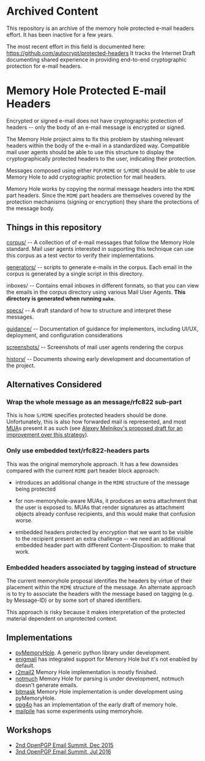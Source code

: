 Archived Content
================

This repository is an archive of the memory hole protected e-mail headers effort.
It has been inactive for a few years.

The most recent effort in this field is documented here: https://github.com/autocrypt/protected-headers
It tracks the Internet Draft documenting shared experience in providing end-to-end cryptographic protection for e-mail headers.

Memory Hole Protected E-mail Headers
====================================

Encrypted or signed e-mail does not have cryptographic protection of
headers -- only the body of an e-mail message is encrypted or signed.

The Memory Hole project aims to fix this problem by stashing relevant
headers within the body of the e-mail in a standardized way.
Compatible mail user agents should be able to use this structure to
display the cryptographically protected headers to the user,
indicating their protection.

Messages composed using either `PGP/MIME` or `S/MIME` should be able to
use Memory Hole to add cryptographic protection for mail headers.

Memory Hole works by copying the normal message headers into the `MIME`
part headers.  Since the `MIME` part headers are themselves covered by
the protection mechanisms (signing or encryption) they share the
protections of the message body.

Things in this repository
-------------------------

[corpus/](../../tree/master/corpus) -- A collection of of e-mail messages that follow the Memory
           Hole standard.  Mail user agents interested in supporting
           this technique can use this corpus as a test vector to
           verify their implementations.

[generators/](../../tree/master/generators) --  scripts to generate e-mails in the corpus. Each email
                in the corpus is generated by a single script in this
                directory.

inboxes/ -- Contains email inboxes in different formats, so that you
            can view the emails in the corpus directory using various
            Mail User Agents. **This directory is generated when running
            `make`**.

[specs/](../../tree/master/specs) -- A draft standard of how to structure and interpret these
          messages.

[guidance/](../../tree/master/guidance) -- Documentation of guidance for implementors, including
             UI/UX, deployment, and configuration considerations

[screenshots/](../../tree/master/screenshots) -- Screenshots of mail user agents rendering the corpus

[history/](../../tree/master/history) -- Documents showing early development and documentation of
            the project.




Alternatives Considered
-----------------------

### Wrap the whole message as an message/rfc822 sub-part

This is how `S/MIME` specifies protected headers should be done.
Unfortunately, this is also how forwarded mail is represented, and
most [MUA](https://en.wikipedia.org/wiki/Email_client "Mail User Agent, aka 'email client'")s present it as such (see [Alexey Melnikov's proposed draft
for an improvement over this
strategy](https://tools.ietf.org/html/draft-melnikov-smime-header-signing-02)).

### Only use embedded text/rfc822-headers parts

This was the original memoryhole approach.  It has a few downsides
compared with the current `MIME` part header block approach:

* introduces an additional change in the `MIME` structure of the message
  being protected

* for non-memoryhole-aware MUAs, it produces an extra attachment that
  the user is exposed to.  MUAs that render signatures as attachment
  objects already confuse recipients, and this would make that
  confusion worse.

* embedded headers protected by encryption that we want to be visible
  to the recipient present an extra challenge -- we need an additional
  embedded header part with different Content-Disposition: to make
  that work.

### Embedded headers associated by tagging instead of structure

The current memoryhole proposal identifies the headers by virtue of
their placement within the `MIME` structure of the message.  An
alternate approach is to try to associate the headers with the message
based on tagging (e.g. by Message-ID) or by some sort of shared
identifiers.

This approach is risky because it makes interpretation of the
protected material dependent on unprotected context.


Implementations
---------------

* [pyMemoryHole](https://0xacab.org/leap/pymemoryhole). A generic
  python library under development.
* [enigmail](https://www.enigmail.net/) has integrated support for
  Memory Hole but it's not enabled by default.
* [r2mail2](https://r2mail2.com/) Memory Hole implementation is
  mostly finished.
* [notmuch](https://notmuchmail.org/) Memory Hole for parsing is
  under development, notmuch doesn't generate emails.
* [bitmask](https://bitmask.net/) Memory Hole implementation is
  under development using pyMemoryHole.
* [gpg4o](https://www.gpg4o.com/) has an implementation of the early
  draft of memory hole.
* [mailpile](https://www.mailpile.is/) has some experiments using
  memoryhole.


Workshops
---------

* [2nd OpenPGP Email Summit, Dec 2015](https://wiki.gnupg.org/HeaderProtectionWithMemoryHole)
* [3nd OpenPGP Email Summit, Jul 2016](https://wiki.gnupg.org/OpenPGPEmailSummit201607/MemoryHole)

